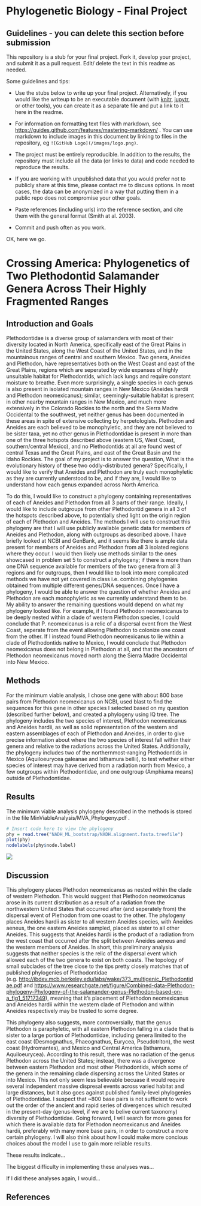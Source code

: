 Phylogenetic Biology - Final Project
====================================

Guidelines - you can delete this section before submission
----------------------------------------------------------

This repository is a stub for your final project. Fork it, develop your
project, and submit it as a pull request. Edit/ delete the text in this
readme as needed.

Some guidelines and tips:

-   Use the stubs below to write up your final project. Alternatively,
    if you would like the writeup to be an executable document (with
    [knitr](http://yihui.name/knitr/), [jupytr](http://jupyter.org/), or
    other tools), you can create it as a separate file and put a link to
    it here in the readme.

-   For information on formatting text files with markdown, see
    <a href="https://guides.github.com/features/mastering-markdown/" class="uri">https://guides.github.com/features/mastering-markdown/</a>
    . You can use markdown to include images in this document by linking
    to files in the repository, eg `![GitHub Logo](/images/logo.png)`.

-   The project must be entirely reproducible. In addition to the
    results, the repository must include all the data (or links to data)
    and code needed to reproduce the results.

-   If you are working with unpublished data that you would prefer not
    to publicly share at this time, please contact me to discuss
    options. In most cases, the data can be anonymized in a way that
    putting them in a public repo does not compromise your other goals.

-   Paste references (including urls) into the reference section, and
    cite them with the general format (Smith at al. 2003).

-   Commit and push often as you work.

OK, here we go.

Crossing America: Phylogenetics of Two Plethodontid Salamander Genera Across Their Highly Fragmented Ranges
===========================================================================================================

Introduction and Goals
----------------------

Plethodontidae is a diverse group of salamanders with most of their
diversity located in North America, specifically east of the Great
Plains in the United States, along the West Coast of the United States,
and in the mountainous ranges of central and southern Mexico. Two
genera, Aneides and Plethodon, have representatives both on the West
Coast and east of the Great Plains, regions which are seperated by wide
expanses of highly unsuitable habitat for Plethodontids, which lack
lungs and require constant moisture to breathe. Even more surprisingly,
a single species in each genus is also present in isolated mountain
ranges in New Mexico (Aneides hardii and Plethodon neomexicanus);
similar, seemingly-suitable habitat is present in other nearby mountain
ranges in New Mexico, and much more extensively in the Colorado Rockies
to the north and the Sierra Madre Occidental to the southwest, yet
neither genus has been documented in these areas in spite of extensive
collecting by herpetologists. Plethodon and Aneides are each believed to
be monophyletic, and they are not believed to be sister taxa, yet no
other genus in Plethodontidae is present in more than one of the three
hotspots described above (eastern US, West Coast, southern/central
Mexico), and no Plethodontids at all are found west of central Texas and
the Great Plains, and east of the Great Basin and the Idaho Rockies. The
goal of my project is to answer the question, What is the evolutionary
history of these two oddly-distributed genera? Specifically, I would
like to verify that Aneides and Plethodon are truly each monophyletic as
they are currently understood to be, and if they are, I would like to
understand how each genus expanded across North America.

To do this, I would like to construct a phylogeny containing
representatives of each of Aneides and Plethodon from all 3 parts of
their range. Ideally, I would like to include outgroups from other
Plethodontid genera in all 3 of the hotspots described above, to
potentially shed light on the origin region of each of Plethodon and
Aneides. The methods I will use to construct this phylogeny are that I
will use publicly available genetic data for members of Aneides and
Plethodon, along with outgroups as described above. I have briefly
looked at NCBI and GenBank, and it seems like there is ample data
present for members of Aneides and Plethodon from all 3 isolated regions
where they occur. I would then likely use methods similar to the ones
showcased in problem set 5 to construct a phylogeny; if there is more
than one DNA sequence available for members of the two genera from all 3
regions and for outgroups, then I would like to look into more
complicated methods we have not yet covered in class i.e. combining
phylogenies obtained from multiple different genes/DNA sequences. Once I
have a phylogeny, I would be able to answer the question of whether
Aneides and Plethodon are each monophyletic as we currently understand
them to be. My ability to answer the remaining questions would depend on
what my phylogeny looked like. For example, if I found Plethodon
neomexicanus to be deeply nested within a clade of western Plethodon
species, I could conclude that P. neomexicanus is a relic of a dispersal
event from the West Coast, seperate from the event allowing Plethodon to
colonize one coast from the other. If I instead found Plethodon
neomexicanus to lie within a clade of Plethodontids native to Mexico, I
would conclude that Plethodon neomexicanus does not belong in Plethodon
at all, and that the ancestors of Plethodon neomexicanus moved north
along the Sierra Madre Occidental into New Mexico.

Methods
-------

For the minimum viable analysis, I chose one gene with about 800 base
pairs from Plethodon neomexicanus on NCBI, used blast to find the
sequences for this gene in other species I selected based on my question
(described further below), and created a phylogeny using IQ tree. The
phylogeny includes the two species of interest, Plethodon neomexicanus
and Aneides hardii, as well as solid representation of the western and
eastern assemblages of each of Plethodon and Aneides, in order to give
precise information about where the two species of interest fall within
their genera and relative to the radiations across the United States.
Additionally, the phylogeny includes two of the northernmost-ranging
Plethodontids in Mexico (Aquiloeurycea galeanae and Isthamura bellii),
to test whether either species of interest may have derived from a
radiation north from Mexico, a few outgroups within Plethodontidae, and
one outgroup (Amphiuma means) outside of Plethodontidae.

Results
-------

The minimum viable analysis phylogeny described in the methods is stored
in the file MinViableAnalysis/MVA\_Phylogeny.pdf .

``` r
# Insert code here to view the phylogeny
phy = read.tree("NADH_ML_bootstrap/NADH.alignment.fasta.treefile")
plot(phy)
nodelabels(phy$node.label)
```

![](README_files/figure-markdown_github/unnamed-chunk-1-1.png)

Discussion
----------

This phylogeny places Plethodon neomexicanus as nested within the clade
of western Plethodon. This would suggest that Plethodon neomexicanus
arose in its current distribution as a result of a radiation from the
northwestern United States that occurred after (and seperately from) the
dispersal event of Plethodon from one coast to the other. The phylogeny
places Aneides hardii as sister to all western Aneides species, with
Aneides aeneus, the one eastern Aneides sampled, placed as sister to all
other Aneides. This suggests that Aneides hardii is the product of a
radiation from the west coast that occurred after the split between
Aneides aeneus and the western members of Aneides. In short, this
preliminary analysis suggests that neither species is the relic of the
dispersal event which allowed each of the two genera to exist on both
coasts. The topology of small subclades of the tree close to the tips
pretty closely matches that of published phylogenies of Plethodontidae
(e.g. <a href="http://ibdev.mcb.berkeley.edu/labs/wake/373_multigenic_Plethodontidae.pdf" class="uri">http://ibdev.mcb.berkeley.edu/labs/wake/373_multigenic_Plethodontidae.pdf</a>
and
<a href="https://www.researchgate.net/figure/Combined-data-Plethodon-phylogeny-Phylogeny-of-the-salamander-genus-Plethodon-based-on-a_fig1_51717349" class="uri">https://www.researchgate.net/figure/Combined-data-Plethodon-phylogeny-Phylogeny-of-the-salamander-genus-Plethodon-based-on-a_fig1_51717349</a>),
meaning that it’s placement of Plethodon neomexicanus and Aneides hardii
within the western clade of Plethodon and within Aneides respectively
may be trusted to some degree.

This phylogeny also suggests, more controversially, that the genus
Plethodon is paraphyletic, with all eastern Plethodon falling in a clade
that is sister to a large portion of Plethodontidae, including genera
limited to the east coast (Desmognathus, Phaeognathus, Eurycea,
Pseudotriton), the west coast (Hydromantes), and Mexico and Central
America (Isthamura, Aquiloeurycea). According to this result, there was
no radiation of the genus Plethodon across the United States; instead,
there was a divergence between eastern Plethodon and most other
Plethodontids, which some of the genera in the remaining clade
dispersing across the United States or into Mexico. This not only seem
less believable becuase it would require several independent massive
dispresal events across varied habitat and large distances, but it also
goes against published family-level phylogenies of Plethodontidae. I
suspect that \~800 base pairs is not sufficient to work out the order of
the ancient and rapid series of divergences which resulted in the
present-day (genus-level, if we are to belive current taxonomy)
diversity of Plethodontidae. Going forward, I will search for more genes
for which there is available data for Plethodon neomexicanus and Aneides
hardii, preferably with many more base pairs, in order to construct a
more certain phylogeny. I will also think about how I could make more
concious choices about the model I use to gain more reliable results.

These results indicate…

The biggest difficulty in implementing these analyses was…

If I did these analyses again, I would…

References
----------
